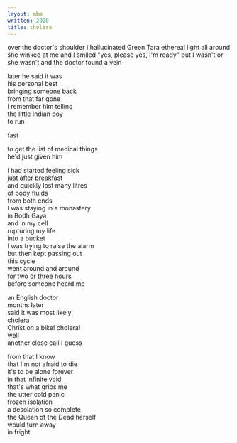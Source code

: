```yaml
---
layout: mbm
written: 2020
title: cholera
---
```


<div class="poem">
over the doctor's shoulder  
I hallucinated Green Tara  
ethereal light all around  
she winked at me  
and I smiled  
"yes, please yes, I'm ready"  
but I wasn't  
or she wasn't  
and the doctor found a vein


later he said it was  
his personal best  
bringing someone back  
from that far gone  
I remember him telling  
the little Indian boy  
to run  


fast


to get the list of medical things  
he'd just given him  


I had started feeling sick  
just after breakfast  
and quickly lost many litres  
of body fluids  
from both ends  
I was staying in a monastery  
in Bodh Gaya  
and in my cell  
rupturing my life  
into a bucket  
I was trying to raise the alarm  
but then kept passing out  
this cycle  
went around and around  
for two or three hours  
before someone heard me


an English doctor  
months later  
said it was most likely  
cholera  
Christ on a bike! cholera!  
well  
another close call I guess  


from that I know  
that I'm not afraid to die  
it's to be alone forever  
in that infinite void  
that's what grips me  
the utter cold panic  
frozen isolation  
a desolation so complete  
the Queen of the Dead herself  
would turn away  
in fright
</div>
